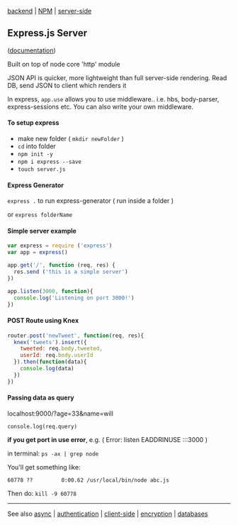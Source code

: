 [backend](../backend.md) | [NPM](npm.md) | [server-side](../server-side.md)

## Express.js Server

([documentation](http://expressjs.com/))

Built on top of node core 'http' module

JSON API is quicker, more lightweight than full server-side rendering.
Read DB, send JSON to client which renders it

In express, `app.use` allows you to use middleware.. i.e. hbs, body-parser, express-sessions etc. You can also write your own middleware.

#### To setup express
* make new folder ( `mkdir newFolder` )
* `cd` into folder
* `npm init -y`
* `npm i express --save`
* `touch server.js`

#### Express Generator
`express .` to run express-generator ( run inside a folder )

or `express folderName`

#### Simple server example
```javascript
var express = require ('express')
var app = express()

app.get('/', function (req, res) {
  res.send ('this is a simple server')
})

app.listen(3000, function){
  console.log('Listening on port 3000!')
})
```

#### POST Route using Knex
```javascript
router.post('newTweet', function(req, res){
  knex('tweets').insert({
    tweeted: req.body.tweeted,
    userId: req.body.userId
  }).then(function(data){
    console.log(data)
  })
})
```

#### Passing data as query

localhost:9000/?age=33&name=will

`console.log(req.query)`


**if you get port in use error**, e.g. ( Error: listen EADDRINUSE :::3000 )

in terminal: `ps -ax | grep node`

You'll get something like:

`60778 ??         0:00.62 /usr/local/bin/node abc.js`

Then do: `kill -9 60778`

---

See also [async](../async.md) | [authentication](../security/authentication.md) | [client-side](../client-side.md) | [encryption](../security/encryption.md) | [databases](../databases/index.md)
